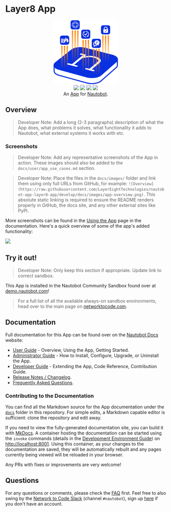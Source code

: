 # Layer8 App

<!--
Developer Note - Remove Me!

The README will have certain links/images broken until the PR is merged into `develop`. Update the GitHub links with whichever branch you're using (main etc.) if different.

The logo of the project is a placeholder (docs/images/icon-layer8-app.png) - please replace it with your app icon, making sure it's at least 200x200px and has a transparent background!

To avoid extra work and temporary links, make sure that publishing docs (or merging a PR) is done at the same time as setting up the docs site on RTD, then test everything.
-->

<p align="center">
  <img src="https://raw.githubusercontent.com/LayerEightTechnologies/nautobot-app-layer8-app/develop/docs/images/icon-layer8-app.png" class="logo" height="200px">
  <br>
  <a href="https://github.com/LayerEightTechnologies/nautobot-app-layer8-app/actions"><img src="https://github.com/LayerEightTechnologies/nautobot-app-layer8-app/actions/workflows/ci.yml/badge.svg?branch=main"></a>
  <a href="https://docs.nautobot.com/projects/layer8-app/en/latest/"><img src="https://readthedocs.org/projects/nautobot-plugin-layer8-app/badge/"></a>
  <a href="https://pypi.org/project/layer8-app/"><img src="https://img.shields.io/pypi/v/layer8-app"></a>
  <a href="https://pypi.org/project/layer8-app/"><img src="https://img.shields.io/pypi/dm/layer8-app"></a>
  <br>
  An <a href="https://www.networktocode.com/nautobot/apps/">App</a> for <a href="https://nautobot.com/">Nautobot</a>.
</p>

## Overview

> Developer Note: Add a long (2-3 paragraphs) description of what the App does, what problems it solves, what functionality it adds to Nautobot, what external systems it works with etc.

### Screenshots

> Developer Note: Add any representative screenshots of the App in action. These images should also be added to the `docs/user/app_use_cases.md` section.

> Developer Note: Place the files in the `docs/images/` folder and link them using only full URLs from GitHub, for example: `![Overview](https://raw.githubusercontent.com/LayerEightTechnologies/nautobot-app-layer8-app/develop/docs/images/app-overview.png)`. This absolute static linking is required to ensure the README renders properly in GitHub, the docs site, and any other external sites like PyPI.

More screenshots can be found in the [Using the App](https://docs.nautobot.com/projects/layer8-app/en/latest/user/app_use_cases/) page in the documentation. Here's a quick overview of some of the app's added functionality:

![](https://raw.githubusercontent.com/LayerEightTechnologies/nautobot-app-layer8-app/develop/docs/images/placeholder.png)

## Try it out!

> Developer Note: Only keep this section if appropriate. Update link to correct sandbox.

This App is installed in the Nautobot Community Sandbox found over at [demo.nautobot.com](https://demo.nautobot.com/)!

> For a full list of all the available always-on sandbox environments, head over to the main page on [networktocode.com](https://www.networktocode.com/nautobot/sandbox-environments/).

## Documentation

Full documentation for this App can be found over on the [Nautobot Docs](https://docs.nautobot.com) website:

- [User Guide](https://docs.nautobot.com/projects/layer8-app/en/latest/user/app_overview/) - Overview, Using the App, Getting Started.
- [Administrator Guide](https://docs.nautobot.com/projects/layer8-app/en/latest/admin/install/) - How to Install, Configure, Upgrade, or Uninstall the App.
- [Developer Guide](https://docs.nautobot.com/projects/layer8-app/en/latest/dev/contributing/) - Extending the App, Code Reference, Contribution Guide.
- [Release Notes / Changelog](https://docs.nautobot.com/projects/layer8-app/en/latest/admin/release_notes/).
- [Frequently Asked Questions](https://docs.nautobot.com/projects/layer8-app/en/latest/user/faq/).

### Contributing to the Documentation

You can find all the Markdown source for the App documentation under the [`docs`](https://github.com/LayerEightTechnologies/nautobot-app-layer8-app/tree/develop/docs) folder in this repository. For simple edits, a Markdown capable editor is sufficient: clone the repository and edit away.

If you need to view the fully-generated documentation site, you can build it with [MkDocs](https://www.mkdocs.org/). A container hosting the documentation can be started using the `invoke` commands (details in the [Development Environment Guide](https://docs.nautobot.com/projects/layer8-app/en/latest/dev/dev_environment/#docker-development-environment)) on [http://localhost:8001](http://localhost:8001). Using this container, as your changes to the documentation are saved, they will be automatically rebuilt and any pages currently being viewed will be reloaded in your browser.

Any PRs with fixes or improvements are very welcome!

## Questions

For any questions or comments, please check the [FAQ](https://docs.nautobot.com/projects/layer8-app/en/latest/user/faq/) first. Feel free to also swing by the [Network to Code Slack](https://networktocode.slack.com/) (channel `#nautobot`), sign up [here](http://slack.networktocode.com/) if you don't have an account.
